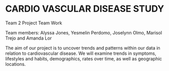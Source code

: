 # CARDIO VASCULAR DISEASE STUDY
Team 2 Project Team Work

Team members: Alyssa Jones, Yesmelin Perdomo, Joselynn Olmo, Marisol Trejo and Amanda Lor

The aim of our project is to uncover trends and patterns within our data in relation to cardiovascular disease. We will examine trends in symptoms, lifestyles and habits, demographics, rates over time, as well as geographic locations.
